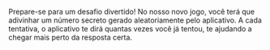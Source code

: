 Prepare-se para um desafio divertido! No nosso novo jogo, você terá que adivinhar um número secreto gerado aleatoriamente pelo aplicativo. A cada tentativa, o aplicativo te dirá quantas vezes você já tentou, te ajudando a chegar mais perto da resposta certa.

